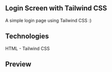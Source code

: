 ## Login Screen with Tailwind CSS

A simple login page using Tailwind CSS :)

## Technologies 
HTML - Tailwind CSS

## Preview